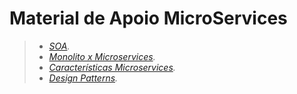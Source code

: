 # Material de Apoio MicroServices

> - _[SOA][soa]._
> - _[Monolito x Microservices][monolitoxMicroservices]._
> - _[Características Microservices][característicasMicroservices]._
> - _[Design Patterns][designPatterns]._



[soa]:https://drive.google.com/file/d/1BfOd2_YQsxHaL19zJAU-EGPCwzrrqIeH/view?usp=sharing
[monolitoxMicroservices]:https://drive.google.com/file/d/1e8l-EHvOQ2lwfXS8TjKAVNcOmnMu_PKP/view?usp=sharing
[característicasMicroservices]:https://drive.google.com/file/d/1TZK4x2Oe3FFgNtHIiILWd523WyjJm0Jk/view?usp=sharing
[designPatterns]:https://drive.google.com/file/d/1zf268VmDrllXazhWiFvTR3g-XFop1_wj/view?usp=sharing
